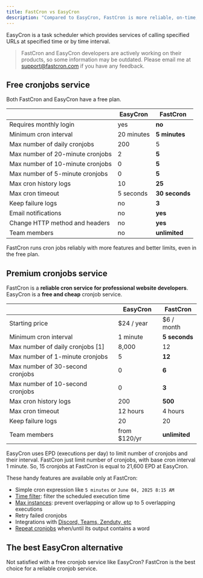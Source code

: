 ```yaml
---
title: FastCron vs EasyCron
description: "Compared to EasyCron, FastCron is more reliable, on-time, with more features for your cronjobs."
---
```


EasyCron is a task scheduler which provides services of calling specified URLs at specified time or by time interval.

> FastCron and EasyCron developers are actively working on their products, so some information may be outdated.
Please email me at support@fastcron.com if you have any feedback.

## Free cronjobs service

Both FastCron and EasyCron have a free plan.

|                                  | EasyCron   | **FastCron**   |
| -------------------------------- | ---------- | -------------- |
| Requires monthly login           | yes        | **no**         |
| Minimum cron interval            | 20 minutes | **5 minutes**  |
| Max number of daily cronjobs     | 200        | 5              |
| Max number of 20-minute cronjobs | 2          | **5**          |
| Max number of 10-minute cronjobs | 0          | **5**          |
| Max number of 5-minute cronjobs  | 0          | **5**          |
| Max cron history logs            | 10         | **25**         |
| Max cron timeout                 | 5 seconds  | **30 seconds** |
| Keep failure logs                | no         | **3**          |
| Email notifications              | no         | **yes**        |
| Change HTTP method and headers   | no         | **yes**        |
| Team members                     | no         | **unlimited**  |

FastCron runs cron jobs reliably with more features and better limits, even in the free plan.

## Premium cronjobs service

FastCron is a **reliable cron service for professional website developers**.
EasyCron is a **free and cheap** cronjob service.

|                                  | EasyCron     | **FastCron**  |
| -------------------------------- | ------------ | ------------- |
| Starting price                   | $24 / year   | $6 / month    |
| Minimum cron interval            | 1 minute     | **5 seconds** |
| Max number of daily cronjobs [1] | 8,000        | 12            |
| Max number of 1-minute cronjobs  | 5            | **12**        |
| Max number of 30-second cronjobs | 0            | **6**         |
| Max number of 10-second cronjobs | 0            | **3**         |
| Max cron history logs            | 200          | **500**       |
| Max cron timeout                 | 12 hours     | 4 hours       |
| Keep failure logs                | 20           | 20            |
| Team members                     | from $120/yr | **unlimited** |

EasyCron uses EPD (executions per day) to limit number of cronjobs and their interval.
FastCron just limit number of cronjobs, with base cron interval 1 minute.
So, 15 cronjobs at FastCron is equal to 21,600 EPD at EasyCron.

These handy features are available only at FastCron:

- Simple cron expression like `5 minutes` or `June 04, 2025 8:15 AM`
- [Time filter](/blog/time-filter): filter the scheduled execution time
- [Max instances](/blog/max-instances): prevent overlapping or allow up to 5 overlapping executions
- Retry failed cronjobs
- Integrations with [Discord, Teams, Zenduty, etc](/integrations)
- [Repeat cronjobs](/blog/repeat-cronjob) when/until its output contains a word

## The best EasyCron alternative

Not satisfied with a free cronjob service like EasyCron? FastCron is the best choice for a reliable cronjob service.
